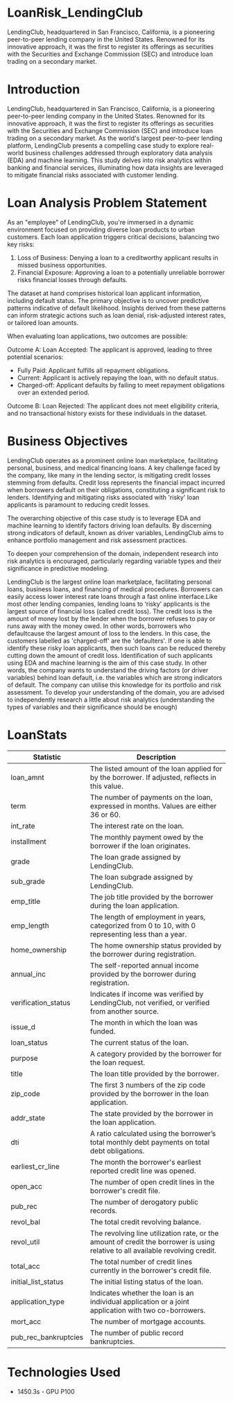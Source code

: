 # LoanRisk_LendingClub
LendingClub, headquartered in San Francisco, California, is a pioneering peer-to-peer lending company in the United States. Renowned for its innovative approach, it was the first to register its offerings as securities with the Securities and Exchange Commission (SEC) and introduce loan trading on a secondary market.



# Introduction
LendingClub, headquartered in San Francisco, California, is a pioneering peer-to-peer lending company in the United States. Renowned for its innovative approach, it was the first to register its offerings as securities with the Securities and Exchange Commission (SEC) and introduce loan trading on a secondary market. As the world's largest peer-to-peer lending platform, LendingClub presents a compelling case study to explore real-world business challenges addressed through exploratory data analysis (EDA) and machine learning. This study delves into risk analytics within banking and financial services, illuminating how data insights are leveraged to mitigate financial risks associated with customer lending.

# Loan Analysis Problem Statement

As an "employee" of LendingClub, you're immersed in a dynamic environment focused on providing diverse loan products to urban customers. Each loan application triggers critical decisions, balancing two key risks:

1) Loss of Business: Denying a loan to a creditworthy applicant results in missed business opportunities.
2) Financial Exposure: Approving a loan to a potentially unreliable borrower risks financial losses through defaults.

The dataset at hand comprises historical loan applicant information, including default status. The primary objective is to uncover predictive patterns indicative of default likelihood. Insights derived from these patterns can inform strategic actions such as loan denial, risk-adjusted interest rates, or tailored loan amounts.

When evaluating loan applications, two outcomes are possible:

Outcome A: Loan Accepted: The applicant is approved, leading to three potential scenarios:
- Fully Paid: Applicant fulfills all repayment obligations.
- Current: Applicant is actively repaying the loan, with no default status.
- Charged-off: Applicant defaults by failing to meet repayment obligations over an extended period.

Outcome B: Loan Rejected: The applicant does not meet eligibility criteria, and no transactional history exists for these individuals in the dataset.

# Business Objectives
LendingClub operates as a prominent online loan marketplace, facilitating personal, business, and medical financing loans. A key challenge faced by the company, like many in the lending sector, is mitigating credit losses stemming from defaults. Credit loss represents the financial impact incurred when borrowers default on their obligations, constituting a significant risk to lenders. Identifying and mitigating risks associated with 'risky' loan applicants is paramount to reducing credit losses.

The overarching objective of this case study is to leverage EDA and machine learning to identify factors driving loan defaults. By discerning strong indicators of default, known as driver variables, LendingClub aims to enhance portfolio management and risk assessment practices.

To deepen your comprehension of the domain, independent research into risk analytics is encouraged, particularly regarding variable types and their significance in predictive modeling.

LendingClub is the largest online loan marketplace, facilitating personal loans, business loans, and financing of medical procedures. Borrowers can easily access lower interest rate loans through a fast online interface.Like most other lending companies, lending loans to ‘risky’ applicants is the largest source of financial loss (called credit loss). The credit loss is the amount of money lost by the lender when the borrower refuses to pay or runs away with the money owed. In other words, borrowers who defaultcause the largest amount of loss to the lenders. In this case, the customers labelled as 'charged-off' are the 'defaulters'. If one is able to identify these risky loan applicants, then such loans can be reduced thereby cutting down the amount of credit loss. Identification of such applicants using EDA and machine learning is the aim of this case study. In other words, the company wants to understand the driving factors (or driver variables) behind loan default, i.e. the variables which are strong indicators of default. The company can utilise this knowledge for its portfolio and risk assessment. To develop your understanding of the domain, you are advised to independently research a little about risk analytics (understanding the types of variables and their significance should be enough)

# LoanStats 


| Statistic            | Description                                                                                       |
|----------------------|---------------------------------------------------------------------------------------------------|
| loan_amnt            | The listed amount of the loan applied for by the borrower. If adjusted, reflects in this value.    |
| term                 | The number of payments on the loan, expressed in months. Values are either 36 or 60.              |
| int_rate             | The interest rate on the loan.                                                                    |
| installment          | The monthly payment owed by the borrower if the loan originates.                                   |
| grade                | The loan grade assigned by LendingClub.                                                            |
| sub_grade            | The loan subgrade assigned by LendingClub.                                                         |
| emp_title            | The job title provided by the borrower during the loan application.                                 |
| emp_length           | The length of employment in years, categorized from 0 to 10, with 0 representing less than a year. |
| home_ownership       | The home ownership status provided by the borrower during registration.                            |
| annual_inc           | The self-reported annual income provided by the borrower during registration.                      |
| verification_status  | Indicates if income was verified by LendingClub, not verified, or verified from another source.    |
| issue_d              | The month in which the loan was funded.                                                           |
| loan_status          | The current status of the loan.                                                                   |
| purpose              | A category provided by the borrower for the loan request.                                          |
| title                | The loan title provided by the borrower.                                                           |
| zip_code             | The first 3 numbers of the zip code provided by the borrower in the loan application.              |
| addr_state           | The state provided by the borrower in the loan application.                                         |
| dti                  | A ratio calculated using the borrower’s total monthly debt payments on total debt obligations.      |
| earliest_cr_line     | The month the borrower's earliest reported credit line was opened.                                  |
| open_acc             | The number of open credit lines in the borrower's credit file.                                      |
| pub_rec              | The number of derogatory public records.                                                           |
| revol_bal            | The total credit revolving balance.                                                                |
| revol_util           | The revolving line utilization rate, or the amount of credit the borrower is using relative to all available revolving credit. |
| total_acc            | The total number of credit lines currently in the borrower's credit file.                           |
| initial_list_status  | The initial listing status of the loan.                                                            |
| application_type     | Indicates whether the loan is an individual application or a joint application with two co-borrowers. |
| mort_acc             | The number of mortgage accounts.                                                                  |
| pub_rec_bankruptcies | The number of public record bankruptcies.                                                          |


# Technologies Used
- 1450.3s - GPU P100
